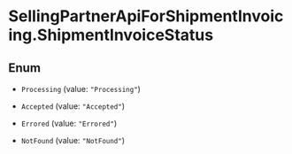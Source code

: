 # SellingPartnerApiForShipmentInvoicing.ShipmentInvoiceStatus

## Enum


* `Processing` (value: `"Processing"`)

* `Accepted` (value: `"Accepted"`)

* `Errored` (value: `"Errored"`)

* `NotFound` (value: `"NotFound"`)


